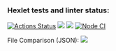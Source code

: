 ### Hexlet tests and linter status:
[![Actions Status](https://github.com/Milkovich2266/frontend-project-46/actions/workflows/hexlet-check.yml/badge.svg)](https://github.com/Milkovich2266/frontend-project-46/actions)
<a href="https://codeclimate.com/github/Milkovich2266/frontend-project-46/maintainability"><img src="https://api.codeclimate.com/v1/badges/a9f5a13211d098ccac9d/maintainability" /></a>
<a href="https://codeclimate.com/github/Milkovich2266/frontend-project-46/test_coverage"><img src="https://api.codeclimate.com/v1/badges/a9f5a13211d098ccac9d/test_coverage" /></a>
[![Node CI](https://github.com/Milkovich2266/frontend-project-46/actions/workflows/nodejs.yml/badge.svg)](https://github.com/Milkovich2266/frontend-project-46/actions)

File Comparison (JSON):
<a href="https://asciinema.org/a/w2vBeT9RrKGIJnirS7CjavbWi" target="_blank"><img src="https://asciinema.org/a/w2vBeT9RrKGIJnirS7CjavbWi.svg" /></a>
